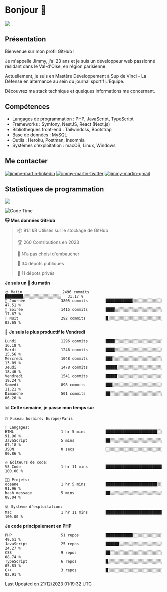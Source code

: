 # Bonjour 👋

![](https://komarev.com/ghpvc/?username=jimmy-martin&color=1a1b27)

## Présentation

Bienvenue sur mon profil GitHub !

Je m'appelle Jimmy, j'ai 23 ans et je suis un développeur web passionné résidant dans le Val-d'Oise, en région parisienne.

Actuellement, je suis en Mastère Développement à Sup de Vinci - La Défense en alternance au sein du journal sportif L'Equipe.

Découvrez ma stack technique et quelques informations me concernant.

## Compétences

- Langages de programmation : PHP, JavaScript, TypeScript
- Frameworks : Symfony, NestJS, React (Next.js)
- Bibliothèques front-end : Tailwindcss, Bootstrap
- Base de données : MySQL
- Outils : Heroku, Postman, Insomnia
- Systèmes d'exploitation : macOS, Linux, Windows

## Me contacter

<p>
<a href="https://www.linkedin.com/in/jimmy-martin-dev/" target="_blank"><img align="center" src="https://img.shields.io/badge/-LinkedIn-0077B5?style=for-the-badge&logo=Linkedin&logoColor=white" alt="jimmy-martin-linkedin"/></a>
<a href="https://twitter.com/jimmydev_" target="_blank"><img align="center" src="https://img.shields.io/badge/-Twitter-1DA1F2?style=for-the-badge&logo=Twitter&logoColor=white" alt="jimmy-martin-twitter"/></a>
<a href="mailto:jimmy.martin952@gmail.com" target="_blank"><img align="center" src="https://img.shields.io/badge/gmail-D14836?style=for-the-badge&logo=gmail&logoColor=white" alt="jimmy-martin-gmail"/></a>
</p>

## Statistiques de programmation

<a href="https://github-readme-stats.vercel.app/api/top-langs/?username=jimmy-martin&layout=compact">
  <img align="center" src="https://github-readme-stats.vercel.app/api/top-langs/?username=jimmy-martin&layout=compact"/>
</a>

<!--START_SECTION:waka-->
![Code Time](http://img.shields.io/badge/Code%20Time-1%2C937%20hrs%2031%20mins-blue)

**🐱 Mes données GitHub** 

> 📦 91.1 kB Utilisés sur le stockage de GitHub 
 > 
> 🏆 260 Contributions en 2023
 > 
> 🚫 N'a pas choisi d'embaucher
 > 
> 📜 34 dépots publiques 
 > 
> 🔑 11 dépots privés 
 > 
**Je suis un 🐤 du matin** 

```text
🌞 Matin                  2496 commits        ████████░░░░░░░░░░░░░░░░░   31.17 % 
🌆 Journée                3805 commits        ████████████░░░░░░░░░░░░░   47.51 % 
🌃 Soirée                 1415 commits        ████░░░░░░░░░░░░░░░░░░░░░   17.67 % 
🌙 Nuit                   292 commits         █░░░░░░░░░░░░░░░░░░░░░░░░   03.65 % 
```
📅 **Je suis le plus productif le Vendredi** 

```text
Lundi                    1296 commits        ████░░░░░░░░░░░░░░░░░░░░░   16.18 % 
Mardi                    1246 commits        ████░░░░░░░░░░░░░░░░░░░░░   15.56 % 
Mercredi                 1048 commits        ███░░░░░░░░░░░░░░░░░░░░░░   13.09 % 
Jeudi                    1478 commits        █████░░░░░░░░░░░░░░░░░░░░   18.46 % 
Vendredi                 1541 commits        █████░░░░░░░░░░░░░░░░░░░░   19.24 % 
Samedi                   898 commits         ███░░░░░░░░░░░░░░░░░░░░░░   11.21 % 
Dimanche                 501 commits         ██░░░░░░░░░░░░░░░░░░░░░░░   06.26 % 
```


📊 **Cette semaine, je passe mon temps sur** 

```text
🕑︎ Fuseau horaire: Europe/Paris

💬 Langages: 
HTML                     1 hr 5 mins         ███████████████████████░░   91.96 % 
JavaScript               5 mins              ██░░░░░░░░░░░░░░░░░░░░░░░   07.18 % 
JSON                     0 secs              ░░░░░░░░░░░░░░░░░░░░░░░░░   00.86 % 

🔥 Éditeurs de code: 
VS Code                  1 hr 11 mins        █████████████████████████   100.00 % 

🐱‍💻 Projets: 
oceane                   1 hr 5 mins         ███████████████████████░░   91.96 % 
hash_message             5 mins              ██░░░░░░░░░░░░░░░░░░░░░░░   08.04 % 

💻 Système d'exploitation: 
Mac                      1 hr 11 mins        █████████████████████████   100.00 % 
```

**Je code principalement en PHP** 

```text
PHP                      51 repos            ████████████░░░░░░░░░░░░░   49.51 % 
JavaScript               25 repos            ██████░░░░░░░░░░░░░░░░░░░   24.27 % 
CSS                      9 repos             ██░░░░░░░░░░░░░░░░░░░░░░░   08.74 % 
TypeScript               6 repos             █░░░░░░░░░░░░░░░░░░░░░░░░   05.83 % 
C++                      3 repos             █░░░░░░░░░░░░░░░░░░░░░░░░   02.91 % 
```




 Last Updated on 21/12/2023 01:19:32 UTC
<!--END_SECTION:waka-->


